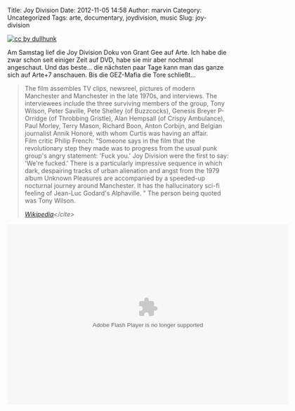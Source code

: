 Title: Joy Division
Date: 2012-11-05 14:58
Author: marvin
Category: Uncategorized
Tags: arte, documentary, joydivision, music
Slug: joy-division

[![cc by dullhunk]({static}/images/148088455_a36ee1a04a_b.jpg)](http://www.flickr.com/photos/dullhunk/148088455/)

Am Samstag lief die Joy Division Doku von Grant Gee auf Arte. Ich habe
die zwar schon seit einiger Zeit auf DVD, habe sie mir aber nochmal
angeschaut. Und das beste... die nächsten paar Tage kann man das ganze
sich auf Arte+7 anschauen. Bis die GEZ-Mafia die Tore schließt...

> The film assembles TV clips, newsreel, pictures of modern Manchester
> and Manchester in the late 1970s, and interviews. The interviewees
> include the three surviving members of the group, Tony Wilson, Peter
> Saville, Pete Shelley (of Buzzcocks), Genesis Breyer P-Orridge (of
> Throbbing Gristle), Alan Hempsall (of Crispy Ambulance), Paul Morley,
> Terry Mason, Richard Boon, Anton Corbijn, and Belgian journalist Annik
> Honoré, with whom Curtis was having an affair.  
>  Film critic Philip French: "Someone says in the film that the
> revolutionary step they made was to progress from the usual punk
> group's angry statement: 'Fuck you.' Joy Division were the first to
> say: 'We're fucked.' There is a particularly impressive sequence in
> which dark, despairing tracks of urban alienation and angst from the
> 1979 album Unknown Pleasures are accompanied by a speeded-up nocturnal
> journey around Manchester. It has the hallucinatory sci-fi feeling of
> Jean-Luc Godard's Alphaville. " The person being quoted was Tony
> Wilson.  
>
> <cite>[Wikipedia](http://en.wikipedia.org/wiki/Joy_Division_(2007_film))</cite>

<p>
<object classid="clsid:D27CDB6E-AE6D-11cf-96B8-444553540000" codebase="http://download.macromedia.com/pub/shockwave/cabs/flash/swflash.cab#version=10,0,0,0" id="playerArte" allowscriptaccess="always" width="640" height="410">
<param name="allowFullScreen" value="true"></param><param name="allowScriptAccess" value="always"></param><param name="quality" value="high"><param name="movie" value="http://videos.arte.tv/videoplayer.swf?lang=de&amp;localizedPathUrl=http%3A%2F%2Fvideos%2Earte%2Etv%2Fcae%2Fstatic%2Fflash%2Fplayer%2F&amp;videorefFileUrl=http%3A%2F%2Fvideos%2Earte%2Etv%2Fde%2Fdo%5Fdelegate%2Fvideos%2Fjoy%2Ddivision%2D%2D7025758%2Cview%2CasPlayerXml%2Exml&amp;configFileUrl=http%3A%2F%2Fvideos%2Earte%2Etv%2Fcae%2Fstatic%2Fflash%2Fplayer%2Fconfig%2Exml&amp;videoId=7025758&amp;mode=prod&amp;admin=false&amp;autoPlay=true&amp;embed=true&amp;autoPlay=false">

<embed src="http://videos.arte.tv/videoplayer.swf?lang=de&amp;localizedPathUrl=http%3A%2F%2Fvideos%2Earte%2Etv%2Fcae%2Fstatic%2Fflash%2Fplayer%2F&amp;videorefFileUrl=http%3A%2F%2Fvideos%2Earte%2Etv%2Fde%2Fdo%5Fdelegate%2Fvideos%2Fjoy%2Ddivision%2D%2D7025758%2Cview%2CasPlayerXml%2Exml&amp;configFileUrl=http%3A%2F%2Fvideos%2Earte%2Etv%2Fcae%2Fstatic%2Fflash%2Fplayer%2Fconfig%2Exml&amp;videoId=7025758&amp;mode=prod&amp;admin=false&amp;autoPlay=true&amp;embed=true&amp;autoPlay=false" width="640" height="410" allowfullscreen="true" name="playerArte" quality="high" allowscriptaccess="always" pluginspage="http://www.macromedia.com/go/getflashplayer" type="application/x-shockwave-flash">
</embed>
</object>
</p>

